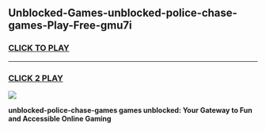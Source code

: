 
## Unblocked-Games-unblocked-police-chase-games-Play-Free-gmu7i
<h3>
<a href="https://premium76.site?title=unblocked-police-chase-games&ref=20A">CLICK TO PLAY</a></h3>
<hr>

<h3>
<a href="https://premium76.site?title=unblocked-police-chase-games&ref=20A">CLICK 2 PLAY</a>
  
</h3>

<a href="https://premium76.site?title=unblocked-police-chase-games&ref=20A"><img src="https://clearcache.store/games.png"></a>


**unblocked-police-chase-games games unblocked: Your Gateway to Fun and Accessible Online Gaming**

